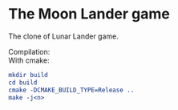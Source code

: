 # The Moon Lander game
The clone of Lunar Lander game.

Compilation: <br>
With cmake: <br>
```cmake
mkdir build
cd build
cmake -DCMAKE_BUILD_TYPE=Release .. 
make -j<n>
```